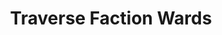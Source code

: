 ---
title: "Traverse Faction Wards"
canonical: "skill/traverse-faction-wards"
canonical_title: "Awakened Drow Loresheet"
lists:
    - awakened-drow-loresheet
tier: 3
osp_cost: 20
---
